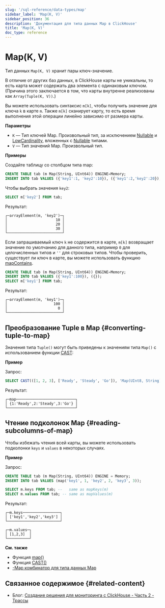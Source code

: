 ```yaml
---
slug: '/sql-reference/data-types/map'
sidebar_label: 'Map(K, V)'
sidebar_position: 36
description: 'Документация для типа данных Map в ClickHouse'
title: 'Map(K, V)'
doc_type: reference
---
```

# Map(K, V)

Тип данных `Map(K, V)` хранит пары ключ-значение.

В отличие от других баз данных, в ClickHouse карты не уникальны, то есть карта может содержать два элемента с одинаковым ключом.
(Причина этого заключается в том, что карты внутренне реализованы как `Array(Tuple(K, V))`.)

Вы можете использовать синтаксис `m[k]`, чтобы получить значение для ключа `k` в карте `m`.
Также `m[k]` сканирует карту, то есть время выполнения этой операции линейно зависимо от размера карты.

**Параметры**

- `K` — Тип ключей Map. Произвольный тип, за исключением [Nullable](../../sql-reference/data-types/nullable.md) и [LowCardinality](../../sql-reference/data-types/lowcardinality.md), вложенных с [Nullable](../../sql-reference/data-types/nullable.md) типами.
- `V` — Тип значений Map. Произвольный тип.

**Примеры**

Создайте таблицу со столбцом типа map:

```sql
CREATE TABLE tab (m Map(String, UInt64)) ENGINE=Memory;
INSERT INTO tab VALUES ({'key1':1, 'key2':10}), ({'key1':2,'key2':20}), ({'key1':3,'key2':30});
```

Чтобы выбрать значения `key2`:

```sql
SELECT m['key2'] FROM tab;
```

Результат:

```text
┌─arrayElement(m, 'key2')─┐
│                      10 │
│                      20 │
│                      30 │
└─────────────────────────┘
```

Если запрашиваемый ключ `k` не содержится в карте, `m[k]` возвращает значение по умолчанию для данного типа, например `0` для целочисленных типов и `''` для строковых типов.
Чтобы проверить, существует ли ключ в карте, вы можете использовать функцию [mapContains](../../sql-reference/functions/tuple-map-functions#mapcontains).

```sql
CREATE TABLE tab (m Map(String, UInt64)) ENGINE=Memory;
INSERT INTO tab VALUES ({'key1':100}), ({});
SELECT m['key1'] FROM tab;
```

Результат:

```text
┌─arrayElement(m, 'key1')─┐
│                     100 │
│                       0 │
└─────────────────────────┘
```

## Преобразование Tuple в Map {#converting-tuple-to-map}

Значения типа `Tuple()` могут быть приведены к значениям типа `Map()` с использованием функции [CAST](/sql-reference/functions/type-conversion-functions#cast):

**Пример**

Запрос:

```sql
SELECT CAST(([1, 2, 3], ['Ready', 'Steady', 'Go']), 'Map(UInt8, String)') AS map;
```

Результат:

```text
┌─map───────────────────────────┐
│ {1:'Ready',2:'Steady',3:'Go'} │
└───────────────────────────────┘
```

## Чтение подколонок Map {#reading-subcolumns-of-map}

Чтобы избежать чтения всей карты, вы можете использовать подколонки `keys` и `values` в некоторых случаях.

**Пример**

Запрос:

```sql
CREATE TABLE tab (m Map(String, UInt64)) ENGINE = Memory;
INSERT INTO tab VALUES (map('key1', 1, 'key2', 2, 'key3', 3));

SELECT m.keys FROM tab; --   same as mapKeys(m)
SELECT m.values FROM tab; -- same as mapValues(m)
```

Результат:

```text
┌─m.keys─────────────────┐
│ ['key1','key2','key3'] │
└────────────────────────┘

┌─m.values─┐
│ [1,2,3]  │
└──────────┘
```

**См. также**

- Функция [map()](/sql-reference/functions/tuple-map-functions#map)
- Функция [CAST()](/sql-reference/functions/type-conversion-functions#cast)
- [-Map комбинатор для типа данных Map](../aggregate-functions/combinators.md#-map)

## Связанное содержимое {#related-content}

- Блог: [Создание решения для мониторинга с ClickHouse - Часть 2 - Трассы](https://clickhouse.com/blog/storing-traces-and-spans-open-telemetry-in-clickhouse)